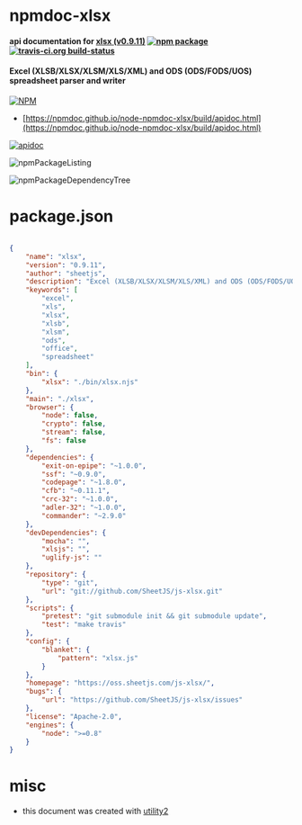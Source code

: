 # npmdoc-xlsx

#### api documentation for  [xlsx (v0.9.11)](https://oss.sheetjs.com/js-xlsx/)  [![npm package](https://img.shields.io/npm/v/npmdoc-xlsx.svg?style=flat-square)](https://www.npmjs.org/package/npmdoc-xlsx) [![travis-ci.org build-status](https://api.travis-ci.org/npmdoc/node-npmdoc-xlsx.svg)](https://travis-ci.org/npmdoc/node-npmdoc-xlsx)

#### Excel (XLSB/XLSX/XLSM/XLS/XML) and ODS (ODS/FODS/UOS) spreadsheet parser and writer

[![NPM](https://nodei.co/npm/xlsx.png?downloads=true&downloadRank=true&stars=true)](https://www.npmjs.com/package/xlsx)

- [https://npmdoc.github.io/node-npmdoc-xlsx/build/apidoc.html](https://npmdoc.github.io/node-npmdoc-xlsx/build/apidoc.html)

[![apidoc](https://npmdoc.github.io/node-npmdoc-xlsx/build/screenCapture.buildCi.browser.%252Ftmp%252Fbuild%252Fapidoc.html.png)](https://npmdoc.github.io/node-npmdoc-xlsx/build/apidoc.html)

![npmPackageListing](https://npmdoc.github.io/node-npmdoc-xlsx/build/screenCapture.npmPackageListing.svg)

![npmPackageDependencyTree](https://npmdoc.github.io/node-npmdoc-xlsx/build/screenCapture.npmPackageDependencyTree.svg)



# package.json

```json

{
    "name": "xlsx",
    "version": "0.9.11",
    "author": "sheetjs",
    "description": "Excel (XLSB/XLSX/XLSM/XLS/XML) and ODS (ODS/FODS/UOS) spreadsheet parser and writer",
    "keywords": [
        "excel",
        "xls",
        "xlsx",
        "xlsb",
        "xlsm",
        "ods",
        "office",
        "spreadsheet"
    ],
    "bin": {
        "xlsx": "./bin/xlsx.njs"
    },
    "main": "./xlsx",
    "browser": {
        "node": false,
        "crypto": false,
        "stream": false,
        "fs": false
    },
    "dependencies": {
        "exit-on-epipe": "~1.0.0",
        "ssf": "~0.9.0",
        "codepage": "~1.8.0",
        "cfb": "~0.11.1",
        "crc-32": "~1.0.0",
        "adler-32": "~1.0.0",
        "commander": "~2.9.0"
    },
    "devDependencies": {
        "mocha": "",
        "xlsjs": "",
        "uglify-js": ""
    },
    "repository": {
        "type": "git",
        "url": "git://github.com/SheetJS/js-xlsx.git"
    },
    "scripts": {
        "pretest": "git submodule init && git submodule update",
        "test": "make travis"
    },
    "config": {
        "blanket": {
            "pattern": "xlsx.js"
        }
    },
    "homepage": "https://oss.sheetjs.com/js-xlsx/",
    "bugs": {
        "url": "https://github.com/SheetJS/js-xlsx/issues"
    },
    "license": "Apache-2.0",
    "engines": {
        "node": ">=0.8"
    }
}
```



# misc
- this document was created with [utility2](https://github.com/kaizhu256/node-utility2)
